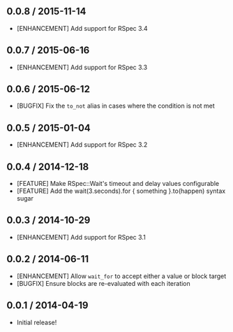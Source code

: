 ## 0.0.8 / 2015-11-14

* [ENHANCEMENT] Add support for RSpec 3.4

## 0.0.7 / 2015-06-16

* [ENHANCEMENT] Add support for RSpec 3.3

## 0.0.6 / 2015-06-12

* [BUGFIX] Fix the `to_not` alias in cases where the condition is not met

## 0.0.5 / 2015-01-04

* [ENHANCEMENT] Add support for RSpec 3.2

## 0.0.4 / 2014-12-18

* [FEATURE] Make RSpec::Wait's timeout and delay values configurable
* [FEATURE] Add the wait(3.seconds).for { something }.to(happen) syntax sugar

## 0.0.3 / 2014-10-29

* [ENHANCEMENT] Add support for RSpec 3.1

## 0.0.2 / 2014-06-11

* [ENHANCEMENT] Allow `wait_for` to accept either a value or block target
* [BUGFIX] Ensure blocks are re-evaluated with each iteration

## 0.0.1 / 2014-04-19

* Initial release!
